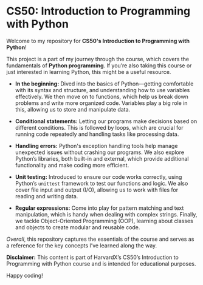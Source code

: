 # CS50: Introduction to Programming with Python

Welcome to my repository for **CS50's Introduction to Programming with Python**! 

This project is a part of my journey through the course, which covers the fundamentals of **Python programming**. 
If you’re also taking this course or just interested in learning Python, this might be a useful resource.

- **In the beginning:** Dived into the basics of Python—getting comfortable with its syntax and structure, and understanding how to use variables effectively. We then move on to functions, which help us break down problems and write more organized code. Variables play a big role in this, allowing us to store and manipulate data.

- **Conditional statements:** Letting our programs make decisions based on different conditions. This is followed by loops, which are crucial for running code repeatedly and handling tasks like processing data.

- **Handling errors:** Python's exception handling tools help manage unexpected issues without crashing our programs. We also explore Python’s libraries, both built-in and external, which provide additional functionality and make coding more efficient.

- **Unit testing:** Introduced to ensure our code works correctly, using Python’s `unittest` framework to test our functions and logic. We also cover file input and output (I/O), allowing us to work with files for reading and writing data.

- **Regular expressions:** Come into play for pattern matching and text manipulation, which is handy when dealing with complex strings. Finally, we tackle Object-Oriented Programming (OOP), learning about classes and objects to create modular and reusable code.

*Overall*, this repository captures the essentials of the course and serves as a reference for the key concepts I’ve learned along the way.

**Disclaimer:** This content is part of HarvardX’s CS50’s Introduction to Programming with Python course and is intended for educational purposes.


Happy coding!
